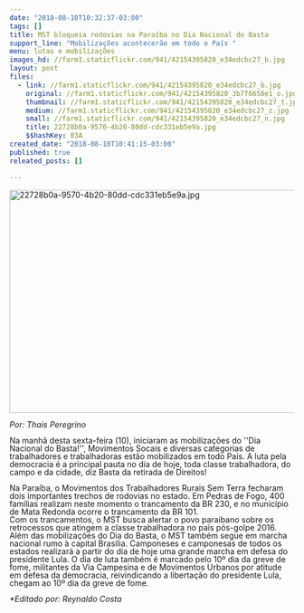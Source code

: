 ```yaml
---
date: "2018-08-10T10:32:37-03:00"
tags: []
title: MST bloqueia rodovias na Paraíba no Dia Nacional do Basta
support_line: "Mobilizações acontecerão em todo o País "
menu: lutas e mobilizações
images_hd: //farm1.staticflickr.com/941/42154395820_e34edcbc27_b.jpg
layout: post
files:
  - link: //farm1.staticflickr.com/941/42154395820_e34edcbc27_b.jpg
    original: //farm1.staticflickr.com/941/42154395820_3b7f6658e1_o.jpg
    thumbnail: //farm1.staticflickr.com/941/42154395820_e34edcbc27_t.jpg
    medium: //farm1.staticflickr.com/941/42154395820_e34edcbc27_z.jpg
    small: //farm1.staticflickr.com/941/42154395820_e34edcbc27_n.jpg
    title: 22728b0a-9570-4b20-80dd-cdc331eb5e9a.jpg
    $$hashKey: 03A
created_date: "2018-08-10T10:41:15-03:00"
published: true
releated_posts: []

---
```

<p style="margin-bottom: 0cm; line-height: 100%"><img alt="22728b0a-9570-4b20-80dd-cdc331eb5e9a.jpg" height="394" src="//farm1.staticflickr.com/941/42154395820_e34edcbc27_b.jpg" width="700" /></p>

<p style="margin-bottom: 0cm; line-height: 100%"><em>Por: Thais Peregrino</em></p>

<p style="margin-bottom: 0cm; line-height: 100%">Na manh&atilde; desta sexta-feira (10), iniciaram as mobiliza&ccedil;&otilde;es do &#39;&#39;Dia Nacional do Basta!&#39;&#39;, Movimentos Socais e diversas categorias de trabalhadores e trabalhadoras est&atilde;o mobilizados em todo Pa&iacute;s. A luta pela democracia &eacute; a principal pauta no dia de hoje, toda classe trabalhadora, do campo e da cidade, diz Basta da retirada de Direitos!</p>

<p style="margin-bottom: 0cm; line-height: 100%">Na Para&iacute;ba, o Movimentos dos Trabalhadores Rurais Sem Terra fecharam dois importantes trechos de rodovias no estado. Em Pedras de Fogo, 400 fam&iacute;lias realizam neste momento o trancamento da BR 230, e no munic&iacute;pio de Mata Redonda ocorre o trancamento da BR 101.<br />
Com os trancamentos, o MST busca alertar o povo paraibano sobre os retrocessos que atingem a classe trabalhadora no pa&iacute;s p&oacute;s-golpe 2016.<br />
Al&eacute;m das mobiliza&ccedil;&otilde;es do Dia do Basta, o MST tamb&eacute;m segue em marcha nacional rumo &agrave; capital Bras&iacute;lia. Camponeses e camponesas de todos os estados realizar&aacute; a partir do dia de hoje uma grande marcha em defesa do presidente Lula. O dia de luta tamb&eacute;m &eacute; marcado pelo 10&ordm; dia da greve de fome, militantes da Via Campesina e de Movimentos Urbanos por atitude em defesa da democracia, reivindicando a liberta&ccedil;&atilde;o do presidente Lula, chegam ao 10&ordm; dia da greve de fome.<br />
<br />
<i>*</i><i>Editado por: Reynaldo Costa</i></p>
